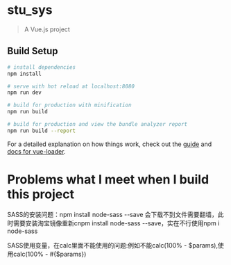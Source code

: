 # stu_sys

> A Vue.js project

## Build Setup

``` bash
# install dependencies
npm install

# serve with hot reload at localhost:8080
npm run dev

# build for production with minification
npm run build

# build for production and view the bundle analyzer report
npm run build --report
```

For a detailed explanation on how things work, check out the [guide](http://vuejs-templates.github.io/webpack/) and [docs for vue-loader](http://vuejs.github.io/vue-loader).

# Problems what I meet when I build this project

SASS的安装问题：npm install node-sass --save 会下载不到文件需要翻墙，此时需要安装淘宝镜像重新cnpm install node-sass --save，实在不行使用npm i node-sass

SASS使用变量，在calc里面不能使用的问题:例如不能calc(100% - $params),使用calc(100% - #{$params})
